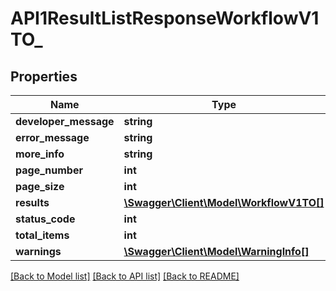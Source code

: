 # API1ResultListResponseWorkflowV1TO_

## Properties
Name | Type | Description | Notes
------------ | ------------- | ------------- | -------------
**developer_message** | **string** |  | [optional] 
**error_message** | **string** |  | [optional] 
**more_info** | **string** |  | [optional] 
**page_number** | **int** |  | [optional] 
**page_size** | **int** |  | [optional] 
**results** | [**\Swagger\Client\Model\WorkflowV1TO[]**](WorkflowV1TO.md) |  | [optional] 
**status_code** | **int** |  | [optional] 
**total_items** | **int** |  | [optional] 
**warnings** | [**\Swagger\Client\Model\WarningInfo[]**](WarningInfo.md) |  | [optional] 

[[Back to Model list]](../README.md#documentation-for-models) [[Back to API list]](../README.md#documentation-for-api-endpoints) [[Back to README]](../README.md)


